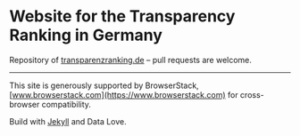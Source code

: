 # Website for the Transparency Ranking in Germany

Repository of [transparenzranking.de](https://transparenzranking.de) – pull requests are welcome.

---

This site is generously supported by BrowserStack, [www.browserstack.com](https://www.browserstack.com) for cross-browser compatibility.

Build with [Jekyll](https://jekyllrb.com/) and Data Love.
